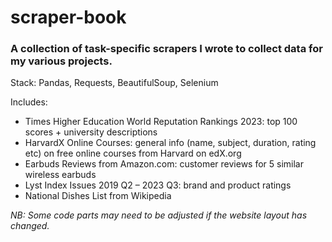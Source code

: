 # scraper-book

### A collection of task-specific scrapers I wrote to collect data for my various projects.

Stack: Pandas, Requests, BeautifulSoup, Selenium

Includes:
- Times Higher Education World Reputation Rankings 2023: top 100 scores + university descriptions
- HarvardX Online Courses: general info (name, subject, duration, rating etc) on free online courses from Harvard on edX.org
- Earbuds Reviews from Amazon.com: customer reviews for 5 similar wireless earbuds 
- Lyst Index Issues 2019 Q2 – 2023 Q3: brand and product ratings
- National Dishes List from Wikipedia



*NB: Some code parts may need to be adjusted if the website layout has changed.*
